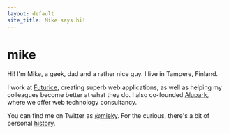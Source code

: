 ```yaml
---
layout: default
site_title: Mike says hi!
---
```


<h1 class="site-title">mike</h1>

Hi! I'm Mike, a geek, dad and a rather nice guy. I live in Tampere, Finland.

I work at [Futurice](http://www.futurice.com/), creating superb web applications, as well as helping my colleagues become better at what they do. I also co-founded [Alupark](http://www.alupark.fi/), where we offer web technology consultancy.

You can find me on Twitter as [@mieky](https://twitter.com/mieky). For the curious, there's a bit of personal <a href="/about.html">history</a>.
